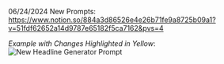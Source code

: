 06/24/2024 New Prompts: https://www.notion.so/884a3d86526e4e26b71fe9a8725b09a1?v=51fdf62652a14d9787e65182f5ca7162&pvs=4

*Example with Changes Highlighted in Yellow*:
![New Headline Generator Prompt](https://github.com/NDAR123909/Prompt-Hub-Fine-Tuning-Edits/assets/149982776/2433c2d7-3ff2-49fe-a94a-dd24ffc236ab)
